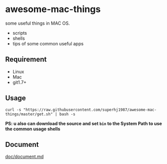 # awesome-mac-things

some useful things in MAC OS.

- scripts
- shells
- tips of some common useful apps

## Requirement

- Linux
- Mac
- git1.7+

## Usage

`curl -s "https://raw.githubusercontent.com/superhj1987/awesome-mac-things/master/get.sh" | bash -s`

**PS: u also can download the source and set `bin` to the System Path to use the common usage shells**

## Document

[doc/document.md](doc/document.md)
